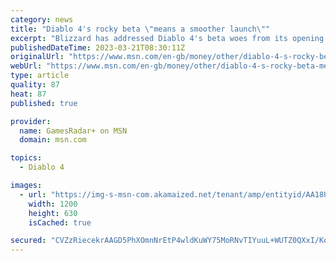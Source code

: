 ```yaml
---
category: news
title: "Diablo 4's rocky beta \"means a smoother launch\""
excerpt: "Blizzard has addressed Diablo 4's beta woes from its opening day, promising that the bumpy experience will lead to a \"smoother launch.\" Speaking to GamesRadar+, Diablo general manager Rod Fergusson ..."
publishedDateTime: 2023-03-21T08:30:11Z
originalUrl: "https://www.msn.com/en-gb/money/other/diablo-4-s-rocky-beta-means-a-smoother-launch/ar-AA18UsEl"
webUrl: "https://www.msn.com/en-gb/money/other/diablo-4-s-rocky-beta-means-a-smoother-launch/ar-AA18UsEl"
type: article
quality: 87
heat: 87
published: true

provider:
  name: GamesRadar+ on MSN
  domain: msn.com

topics:
  - Diablo 4

images:
  - url: "https://img-s-msn-com.akamaized.net/tenant/amp/entityid/AA18UsEh.img?h=630&w=1200&m=6&q=60&o=t&l=f&f=jpg&x=597&y=272"
    width: 1200
    height: 630
    isCached: true

secured: "CVZzRiecekrAAGD5PhXOmnNrEtP4wldKuWY75MoRNvTIYuuL+WUTZ0QXxI/Kqu0c8sBr30h5rXMun2ncul9OKS8mkZ9luRs+LelhHE4oFl7WMbVKIuNIQYDj9aqmtXWPZRIxmjgxdrbsvrncJTdwM5Rcrt1oBCgBPxoe3oSGxjOK4LmrqlHXQEIQJyhTn1/25FgtrIVt9wjjC8M4WjPec6tFcBvIdz1PkXvZW9urIm4yRCphWEZ+3vK4kT0r1e7NqFp0WSc6kw3bx+tonp8th8uJyKjI9lk1E0Qppa90rBdV2RvcEv6BDhRm7WUdHvDCQXHpIswkVFPqQy1XkvOk8iVSt3Ya/Um2ll9gcPMaKxw=;UCdJglqSAsqDDQmsuw3cQw=="
---
```


